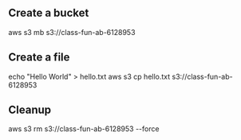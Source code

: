 ## Create a bucket

aws s3 mb s3://class-fun-ab-6128953

## Create a file

echo "Hello World" > hello.txt
aws s3 cp hello.txt s3://class-fun-ab-6128953

## Cleanup

aws s3 rm s3://class-fun-ab-6128953 --force